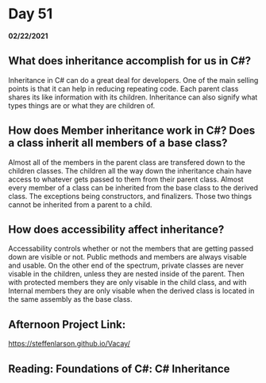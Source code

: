 # Day 51
__02/22/2021__

## What does inheritance accomplish for us in C#?

Inheritance in C# can do a great deal for developers. One of the main selling points is that it can help in reducing repeating code. Each parent class shares its like information with its children. Inheritance can also signify what types things are or what they are children of.


## How does Member inheritance work in C#? Does a class inherit all members of a base class?

Almost all of the members in the parent class are transfered down to the children classes. The children all the way down the inheritance chain have access to whatever gets passed to them from their parent class.
Almost every member of a class can be inherited from the base class to the derived class. The exceptions being constructors, and finalizers. Those two things cannot be inherited from a parent to a child. 


## How does accessibility affect inheritance?

Accessability controls whether or not the members that are getting passed down are visible or not. Public methods and members are always visable and usable. On the other end of the spectrum, private classes are never visable in the children, unless they are nested inside of the parent. Then with protected members they are only visable in the child class, and with Internal members they are only visable when the derived class is located in the same assembly as the base class.


## Afternoon Project Link:

https://steffenlarson.github.io/Vacay/


## Reading: Foundations of C#: C# Inheritance
